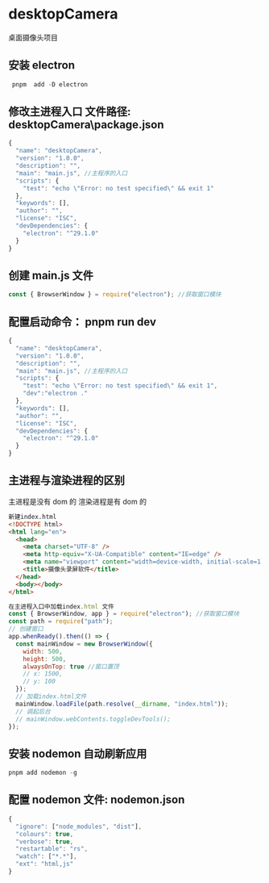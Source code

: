# desktopCamera

桌面摄像头项目

## 安装 electron

```javascript
 pnpm  add -D electron
```

## 修改主进程入口 文件路径: desktopCamera\package.json

```javascript
{
  "name": "desktopCamera",
  "version": "1.0.0",
  "description": "",
  "main": "main.js", //主程序的入口
  "scripts": {
    "test": "echo \"Error: no test specified\" && exit 1"
  },
  "keywords": [],
  "author": "",
  "license": "ISC",
  "devDependencies": {
    "electron": "^29.1.0"
  }
}
```

## 创建 main.js 文件

```javascript
const { BrowserWindow } = require("electron"); //获取窗口模块
```

## 配置启动命令： pnpm run dev

```javascript
{
  "name": "desktopCamera",
  "version": "1.0.0",
  "description": "",
  "main": "main.js", //主程序的入口
  "scripts": {
    "test": "echo \"Error: no test specified\" && exit 1",
    "dev":"electron ."
  },
  "keywords": [],
  "author": "",
  "license": "ISC",
  "devDependencies": {
    "electron": "^29.1.0"
  }
}
```

## 主进程与渲染进程的区别

主进程是没有 dom 的
渲染进程是有 dom 的

```html
新建index.html
<!DOCTYPE html>
<html lang="en">
  <head>
    <meta charset="UTF-8" />
    <meta http-equiv="X-UA-Compatible" content="IE=edge" />
    <meta name="viewport" content="width=device-width, initial-scale=1.0" />
    <title>摄像头录屏软件</title>
  </head>
  <body></body>
</html>
```

```javascript
在主进程入口中加载index.html 文件
const { BrowserWindow, app } = require("electron"); //获取窗口模块
const path = require("path");
// 创建窗口
app.whenReady().then(() => {
  const mainWindow = new BrowserWindow({
    width: 500,
    height: 500,
    alwaysOnTop: true //窗口置顶
    // x: 1500,
    // y: 100
  });
  // 加载index.html文件
  mainWindow.loadFile(path.resolve(__dirname, "index.html"));
  // 调起后台
  // mainWindow.webContents.toggleDevTools();
});
```

## 安装 nodemon 自动刷新应用

```javascript
pnpm add nodemon -g
```

## 配置 nodemon 文件: nodemon.json

```javascript
{
  "ignore": ["node_modules", "dist"],
  "colours": true,
  "verbose": true,
  "restartable": "rs",
  "watch": ["*.*"],
  "ext": "html,js"
}
```
